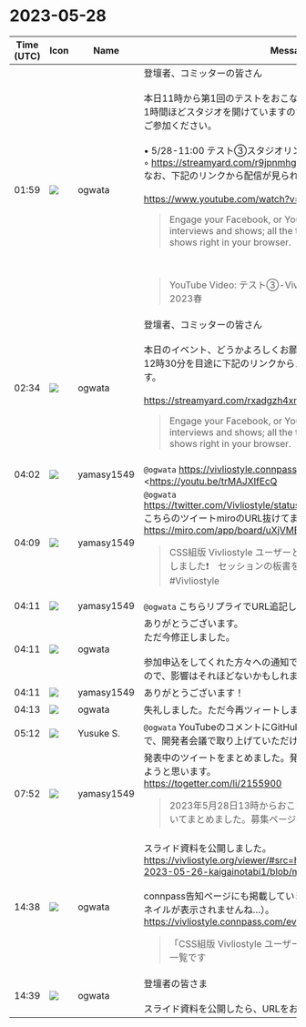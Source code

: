 # 2023-05-28

|Time (UTC)|Icon|Name|Message|
|---|---|---|---|
|01:59|![](https://avatars.slack-edge.com/2019-11-22/845042642576_070441337abaca9fb7b3_72.png)|ogwata|登壇者、コミッターの皆さん<br><br>本日11時から第1回のテストをおこないます。<br>1時間ほどスタジオを開けていますので、可能な方は以下のリンクからご参加ください。<br><br>• 5/28-11:00 テスト③スタジオリンク<br>    ◦ <https://streamyard.com/r9jpnmhgr9><br>なお、下記のリンクから配信が見られます。<br><br><https://www.youtube.com/watch?v=TR293lew24w><br><blockquote>Engage your Facebook, or YouTube, Live audience with interviews and shows; all the tools you need for professional shows right in your browser.</blockquote><br><blockquote>YouTube Video: テスト③-Vivliostyle ユーザーと開発者の集い 2023春</blockquote>|
|02:34|![](https://avatars.slack-edge.com/2019-11-22/845042642576_070441337abaca9fb7b3_72.png)|ogwata|登壇者、コミッターの皆さん<br><br>本日のイベント、どうかよろしくお願いいたします。<br>12時30分を目途に下記のリンクからスタジオに入室をお願いいたします。<br><br><https://streamyard.com/rxadgzh4xm><br><blockquote>Engage your Facebook, or YouTube, Live audience with interviews and shows; all the tools you need for professional shows right in your browser.</blockquote>|
|04:02|![](https://secure.gravatar.com/avatar/b2dffef7ce30f6f8f399f2a172229711.jpg?s=72&d=https%3A%2F%2Fa.slack-edge.com%2Fdf10d%2Fimg%2Favatars%2Fava_0012-72.png)|yamasy1549|`@ogwata` <https://vivliostyle.connpass.com/event/280760/> この「*<https://youtu.be/trMAJXIfEcQ|YouTube Vivliostyleチャンネル>*」のリンク先が2022春のものになってます！<br><blockquote>Vivliostyleは最新 Web 標準技術により、電子出版や Web 出版のための 新しい組版システムを作るオープンソース・プロジェクトです。その現在と未来がわかるユーザ／開発者イベントを開催します。ぜひご参加ください！ （司会： Uske_S） * 第1部 ユーザーからの報告 * 13:00_13:10（10分）本日の趣旨説明（小形克宏） * 13:10_13:40（30分）（藤井大洋）：VS Codeで使うVivliostyle * 13:40_14:10（30分）（大津雄一郎）：『Vivliostyle CSS組版入門』刊行記念 もっと紙面であそぼ...</blockquote><br><blockquote>YouTube Video: Vivliostyle ユーザーと開発者の集い 2022春</blockquote>|
|04:09|![](https://secure.gravatar.com/avatar/b2dffef7ce30f6f8f399f2a172229711.jpg?s=72&d=https%3A%2F%2Fa.slack-edge.com%2Fdf10d%2Fimg%2Favatars%2Fava_0012-72.png)|yamasy1549|`@ogwata`<br><https://twitter.com/Vivliostyle/status/1662671394856116225><br>こちらのツイートmiroのURL抜けてます <https://miro.com/app/board/uXjVMEEALEo=/><br><blockquote>CSS組版 Vivliostyle ユーザーと開発者の集い 2023春 スタートしました❗　セッションの板書を記録中。以下からご覧ください。#Vivliostyle</blockquote>|
|04:11|![](https://secure.gravatar.com/avatar/b2dffef7ce30f6f8f399f2a172229711.jpg?s=72&d=https%3A%2F%2Fa.slack-edge.com%2Fdf10d%2Fimg%2Favatars%2Fava_0012-72.png)|yamasy1549|`@ogwata` こちらリプライでURL追記しました|
|04:11|![](https://avatars.slack-edge.com/2019-11-22/845042642576_070441337abaca9fb7b3_72.png)|ogwata|ありがとうございます。<br>ただ今修正しました。<br><br>参加申込をしてくれた方々への通知では、正しいリンクが送られているので、影響はそれほどないかもしれません。|
|04:11|![](https://secure.gravatar.com/avatar/b2dffef7ce30f6f8f399f2a172229711.jpg?s=72&d=https%3A%2F%2Fa.slack-edge.com%2Fdf10d%2Fimg%2Favatars%2Fava_0012-72.png)|yamasy1549|ありがとうございます！|
|04:13|![](https://avatars.slack-edge.com/2019-11-22/845042642576_070441337abaca9fb7b3_72.png)|ogwata|失礼しました。ただ今再ツィートしました。|
|05:12|![](https://avatars.slack-edge.com/2020-10-27/1455123835683_dbf567e9fc6aaf7280b1_72.jpg)|Yusuke S.|`@ogwata` YouTubeのコメントにGitHub Actionsのことが書いてあるので、開発者会議で取り上げていただければと思います！|
|07:52|![](https://secure.gravatar.com/avatar/b2dffef7ce30f6f8f399f2a172229711.jpg?s=72&d=https%3A%2F%2Fa.slack-edge.com%2Fdf10d%2Fimg%2Favatars%2Fava_0012-72.png)|yamasy1549|発表中のツイートをまとめました。発表資料などは公開され次第追記しようと思います。<br><https://togetter.com/li/2155900><br><blockquote>2023年5月28日13時からおこなわれたオンラインイベントについてまとめました。募集ページ👉</blockquote>|
|14:38|![](https://avatars.slack-edge.com/2019-11-22/845042642576_070441337abaca9fb7b3_72.png)|ogwata|スライド資料を公開しました。<br><https://vivliostyle.org/viewer/#src=https://github.com/ogwata/slide-2023-05-26-kaigainotabi1/blob/main/manuscript.html><br><br>connpass告知ページにも掲載しています（Vivliostyle Viewerだとサムネイルが表示されませんね…）。<br><https://vivliostyle.connpass.com/event/280760/presentation/><br><blockquote>「CSS組版 Vivliostyle ユーザーと開発者の集い 2023春」の資料一覧です</blockquote>|
|14:39|![](https://avatars.slack-edge.com/2019-11-22/845042642576_070441337abaca9fb7b3_72.png)|ogwata|登壇者の皆さま<br><br>スライド資料を公開したら、URLをお教えください。|
